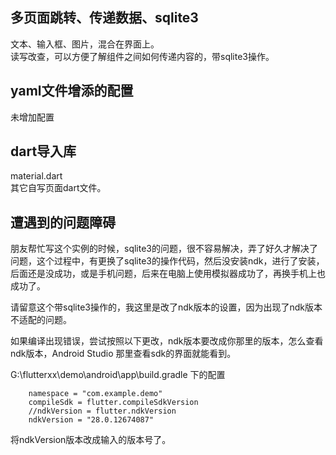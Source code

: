 

## 多页面跳转、传递数据、sqlite3

文本、输入框、图片，混合在界面上。<br/>
读写改查，可以方便了解组件之间如何传递内容的，带sqlite3操作。

## yaml文件增添的配置

未增加配置

## dart导入库

material.dart<br/>
其它自写页面dart文件。

## 遭遇到的问题障碍

朋友帮忙写这个实例的时候，sqlite3的问题，很不容易解决，弄了好久才解决了问题，这个过程中，有更换了sqlite3的操作代码，然后没安装ndk，进行了安装，后面还是没成功，或是手机问题，后来在电脑上使用模拟器成功了，再换手机上也成功了。

请留意这个带sqlite3操作的，我这里是改了ndk版本的设置，因为出现了ndk版本不适配的问题。

如果编译出现错误，尝试按照以下更改，ndk版本要改成你那里的版本，怎么查看ndk版本，Android Studio 那里查看sdk的界面就能看到。

G:\flutterxx\demo\android\app\build.gradle
下的配置

```android {
    namespace = "com.example.demo"
    compileSdk = flutter.compileSdkVersion
    //ndkVersion = flutter.ndkVersion
    ndkVersion = "28.0.12674087"
```
将ndkVersion版本改成输入的版本号了。

